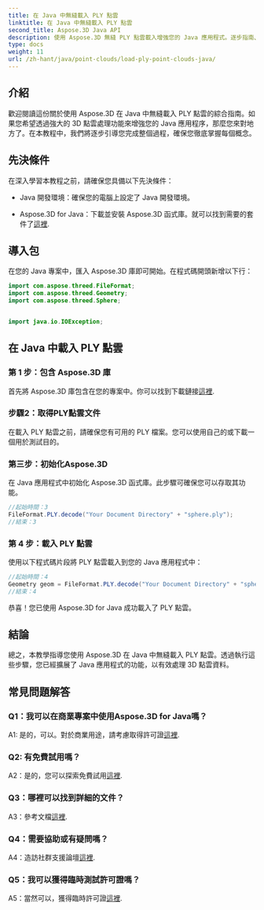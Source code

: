 ```yaml
---
title: 在 Java 中無縫載入 PLY 點雲
linktitle: 在 Java 中無縫載入 PLY 點雲
second_title: Aspose.3D Java API
description: 使用 Aspose.3D 無縫 PLY 點雲載入增強您的 Java 應用程式。逐步指南、常見問題和支援。
type: docs
weight: 11
url: /zh-hant/java/point-clouds/load-ply-point-clouds-java/
---
```

## 介紹

歡迎閱讀這份關於使用 Aspose.3D 在 Java 中無縫載入 PLY 點雲的綜合指南。如果您希望透過強大的 3D 點雲處理功能來增強您的 Java 應用程序，那麼您來對地方了。在本教程中，我們將逐步引導您完成整個過程，確保您徹底掌握每個概念。

## 先決條件

在深入學習本教程之前，請確保您具備以下先決條件：

- Java 開發環境：確保您的電腦上設定了 Java 開發環境。

-  Aspose.3D for Java：下載並安裝 Aspose.3D 函式庫。就可以找到需要的套件了[這裡](https://releases.aspose.com/3d/java/).

## 導入包

在您的 Java 專案中，匯入 Aspose.3D 庫即可開始。在程式碼開頭新增以下行：

```java
import com.aspose.threed.FileFormat;
import com.aspose.threed.Geometry;
import com.aspose.threed.Sphere;


import java.io.IOException;
```

## 在 Java 中載入 PLY 點雲

### 第 1 步：包含 Aspose.3D 庫

首先將 Aspose.3D 庫包含在您的專案中。你可以找到下載鏈接[這裡](https://releases.aspose.com/3d/java/).

### 步驟2：取得PLY點雲文件

在載入 PLY 點雲之前，請確保您有可用的 PLY 檔案。您可以使用自己的或下載一個用於測試目的。

### 第三步：初始化Aspose.3D

在 Java 應用程式中初始化 Aspose.3D 函式庫。此步驟可確保您可以存取其功能。

```java
//起始時間：3
FileFormat.PLY.decode("Your Document Directory" + "sphere.ply");
//結束：3
```

### 第 4 步：載入 PLY 點雲

使用以下程式碼片段將 PLY 點雲載入到您的 Java 應用程式中：

```java
//起始時間：4
Geometry geom = FileFormat.PLY.decode("Your Document Directory" + "sphere.ply");
//結束：4
```

恭喜！您已使用 Aspose.3D for Java 成功載入了 PLY 點雲。

## 結論

總之，本教學指導您使用 Aspose.3D 在 Java 中無縫載入 PLY 點雲。透過執行這些步驟，您已經擴展了 Java 應用程式的功能，以有效處理 3D 點雲資料。

## 常見問題解答

### Q1：我可以在商業專案中使用Aspose.3D for Java嗎？

 A1: 是的，可以。對於商業用途，請考慮取得許可證[這裡](https://purchase.aspose.com/buy).

### Q2: 有免費試用嗎？

A2：是的，您可以探索免費試用[這裡](https://releases.aspose.com/).

### Q3：哪裡可以找到詳細的文件？

A3：參考文檔[這裡](https://reference.aspose.com/3d/java/).

### Q4：需要協助或有疑問嗎？

A4：造訪社群支援論壇[這裡](https://forum.aspose.com/c/3d/18).

### Q5：我可以獲得臨時測試許可證嗎？

 A5：當然可以，獲得臨時許可證[這裡](https://purchase.aspose.com/temporary-license/).
